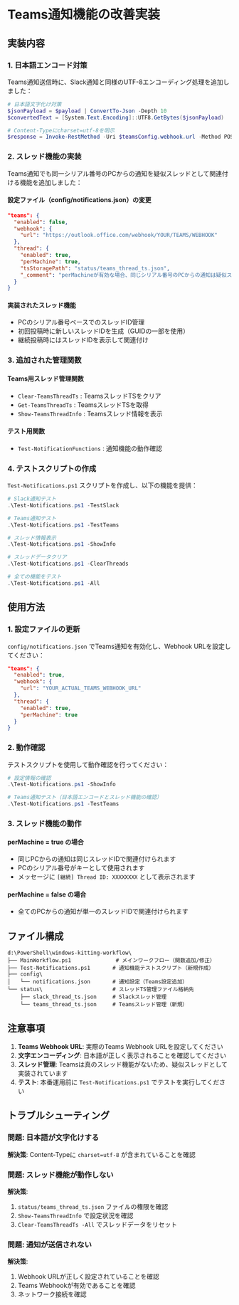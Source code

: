 # Teams通知機能の改善実装

## 実装内容

### 1. 日本語エンコード対策

Teams通知送信時に、Slack通知と同様のUTF-8エンコーディング処理を追加しました：

```powershell
# 日本語文字化け対策
$jsonPayload = $payload | ConvertTo-Json -Depth 10
$convertedText = [System.Text.Encoding]::UTF8.GetBytes($jsonPayload)

# Content-Typeにcharset=utf-8を明示
$response = Invoke-RestMethod -Uri $teamsConfig.webhook.url -Method POST -Body $convertedText -ContentType "application/json; charset=utf-8"
```

### 2. スレッド機能の実装

Teams通知でも同一シリアル番号のPCからの通知を疑似スレッドとして関連付ける機能を追加しました：

#### 設定ファイル（config/notifications.json）の変更
```json
"teams": {
  "enabled": false,
  "webhook": {
    "url": "https://outlook.office.com/webhook/YOUR/TEAMS/WEBHOOK"
  },
  "thread": {
    "enabled": true,
    "perMachine": true,
    "tsStoragePath": "status/teams_thread_ts.json",
    "_comment": "perMachineが有効な場合、同じシリアル番号のPCからの通知は疑似スレッドとして関連付けられます"
  }
}
```

#### 実装されたスレッド機能
- PCのシリアル番号ベースでのスレッドID管理
- 初回投稿時に新しいスレッドIDを生成（GUIDの一部を使用）
- 継続投稿時にはスレッドIDを表示して関連付け

### 3. 追加された管理関数

#### Teams用スレッド管理関数
- `Clear-TeamsThreadTs` : TeamsスレッドTSをクリア
- `Get-TeamsThreadTs` : TeamsスレッドTSを取得
- `Show-TeamsThreadInfo` : Teamsスレッド情報を表示

#### テスト用関数
- `Test-NotificationFunctions` : 通知機能の動作確認

### 4. テストスクリプトの作成

`Test-Notifications.ps1` スクリプトを作成し、以下の機能を提供：

```powershell
# Slack通知テスト
.\Test-Notifications.ps1 -TestSlack

# Teams通知テスト
.\Test-Notifications.ps1 -TestTeams

# スレッド情報表示
.\Test-Notifications.ps1 -ShowInfo

# スレッドデータクリア
.\Test-Notifications.ps1 -ClearThreads

# 全ての機能をテスト
.\Test-Notifications.ps1 -All
```

## 使用方法

### 1. 設定ファイルの更新
`config/notifications.json` でTeams通知を有効化し、Webhook URLを設定してください：

```json
"teams": {
  "enabled": true,
  "webhook": {
    "url": "YOUR_ACTUAL_TEAMS_WEBHOOK_URL"
  },
  "thread": {
    "enabled": true,
    "perMachine": true
  }
}
```

### 2. 動作確認
テストスクリプトを使用して動作確認を行ってください：

```powershell
# 設定情報の確認
.\Test-Notifications.ps1 -ShowInfo

# Teams通知テスト（日本語エンコードとスレッド機能の確認）
.\Test-Notifications.ps1 -TestTeams
```

### 3. スレッド機能の動作

#### perMachine = true の場合
- 同じPCからの通知は同じスレッドIDで関連付けられます
- PCのシリアル番号がキーとして使用されます
- メッセージに `[継続] Thread ID: XXXXXXXX` として表示されます

#### perMachine = false の場合
- 全てのPCからの通知が単一のスレッドIDで関連付けられます

## ファイル構成

```
d:\PowerShell\windows-kitting-workflow\
├── MainWorkflow.ps1              # メインワークフロー（関数追加/修正）
├── Test-Notifications.ps1       # 通知機能テストスクリプト（新規作成）
├── config\
│   └── notifications.json       # 通知設定（Teams設定追加）
└── status\                      # スレッドTS管理ファイル格納先
    ├── slack_thread_ts.json     # Slackスレッド管理
    └── teams_thread_ts.json     # Teamsスレッド管理（新規）
```

## 注意事項

1. **Teams Webhook URL**: 実際のTeams Webhook URLを設定してください
2. **文字エンコーディング**: 日本語が正しく表示されることを確認してください
3. **スレッド管理**: Teamsは真のスレッド機能がないため、疑似スレッドとして実装されています
4. **テスト**: 本番運用前に `Test-Notifications.ps1` でテストを実行してください

## トラブルシューティング

### 問題: 日本語が文字化けする
**解決策**: Content-Typeに `charset=utf-8` が含まれていることを確認

### 問題: スレッド機能が動作しない
**解決策**: 
1. `status/teams_thread_ts.json` ファイルの権限を確認
2. `Show-TeamsThreadInfo` で設定状況を確認
3. `Clear-TeamsThreadTs -All` でスレッドデータをリセット

### 問題: 通知が送信されない
**解決策**: 
1. Webhook URLが正しく設定されていることを確認
2. Teams Webhookが有効であることを確認
3. ネットワーク接続を確認
